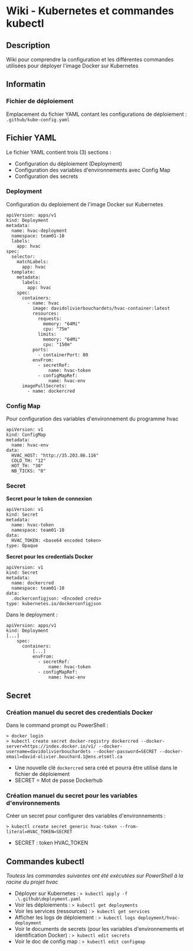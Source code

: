 # Wiki - Kubernetes et commandes kubectl
## Description
Wiki pour comprendre la configuration et les différentes commandes utilisées pour déployer l'image Docker sur Kubernetes

## Informatin

### Fichier de déploiement
Emplacement du fichier YAML contant les configurations de déploiement : `.github/kube-config.yaml`

## Fichier YAML
Le fichier YAML contient trois (3) sections :
- Configuration du déploiement (Deployment)
- Configuration des variables d'environnements avec Config Map
- Configuration des secrets

### Deployment
Configuration du deploiement de l'image Docker sur Kubernetes
```
apiVersion: apps/v1
kind: Deployment
metadata:
  name: hvac-deployment
  namespace: team01-10
  labels:
    app: hvac
spec:
  selector:
    matchLabels:
      app: hvac
  template:
    metadata:
      labels:
        app: hvac
    spec:
      containers:
        - name: hvac
          image: davidolivierbouchardets/hvac-container:latest
          resources:
            requests:
              memory: "64Mi"
              cpu: "75m"
            limits:
              memory: "64Mi"
              cpu: "150m"
          ports:
            - containerPort: 80
          envFrom:
            - secretRef:
                name: hvac-token
            - configMapRef:
                name: hvac-env
      imagePullSecrets:
        - name: dockercred
```


### Config Map
Pour configuration des variables d'environnement du programme hvac

```
apiVersion: v1
kind: ConfigMap
metadata:
  name: hvac-env
data:
  HVAC_HOST: "http://35.203.86.116"
  COLD_TH: "12"
  HOT_TH: "30"
  NB_TICKS: "8"
```

### Secret

**Secret pour le token de connexion**
```
apiVersion: v1
kind: Secret
metadata:
  name: hvac-token
  namespace: team01-10
data:
  HVAC_TOKEN: <base64 encoded token>
type: Opaque
```

**Secret pour les credentials Docker**
```
apiVersion: v1
kind: Secret
metadata:
  name: dockercred
  namespace: team01-10
data:
  .dockerconfigjson: <Encoded creds>
type: kubernetes.io/dockerconfigjson
```

Dans le deployment  :
```
apiVersion: apps/v1
kind: Deployment
[...]
    spec:
      containers:
          [...]
          envFrom:
            - secretRef:
                name: hvac-token
            - configMapRef:
                name: hvac-env
```

## Secret

### Création manuel du secret des credentials Docker
Dans le command prompt ou PowerShell :
```
> docker login
> kubectl create secret docker-registry dockercred --docker-server=https://index.docker.io/v1/ --docker-username=davidolivierbouchardets --docker-password=SECRET --docker-email=david-olivier.bouchard.1@ens.etsmtl.ca
```
- Une nouvelle clé `dockercred` sera créé et pourra être utilisé dans le fichier de déploiement
- SECRET = Mot de passe Dockerhub

### Création manuel du secret pour les variables d'environnements
Créer un secret pour configurer des variables d'environnements :
```
> kubectl create secret generic hvac-token --from-literal=HVAC_TOKEN=SECRET
```
- SECRET : token HVAC_TOKEN


## Commandes kubectl
*Toutess les commandes suivantes ont été exécutées sur PowerShell à la racine du projet hvac*
  
  - Déployer sur Kubernetes : `> kubectl apply -f .\.github\deployment.yaml`
  - Voir les déploiements : `> kubectl get deployments`
  - Voir les services (ressources) : `> kubectl get services`
  - Afficher les logs de déploiement : `> kubectl logs deployment/hvac-deployment`
  - Voir le documents de secrets (pour les variables d'environnements et identification Docker) : `> kubectl edit secrets`
  - Voir le doc de config map : `> kubectl edit configmap`
